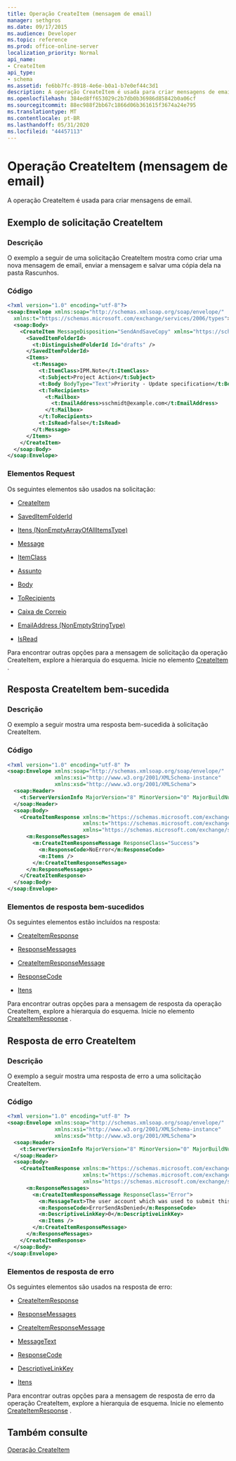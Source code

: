 ```yaml
---
title: Operação CreateItem (mensagem de email)
manager: sethgros
ms.date: 09/17/2015
ms.audience: Developer
ms.topic: reference
ms.prod: office-online-server
localization_priority: Normal
api_name:
- CreateItem
api_type:
- schema
ms.assetid: fe6bb7fc-8918-4e6e-b0a1-b7e0ef44c3d1
description: A operação CreateItem é usada para criar mensagens de email.
ms.openlocfilehash: 384ed8ff653029c2b7db0b36986d85842b0a06cf
ms.sourcegitcommit: 88ec988f2bb67c1866d06b361615f3674a24e795
ms.translationtype: MT
ms.contentlocale: pt-BR
ms.lasthandoff: 05/31/2020
ms.locfileid: "44457113"
---
```

# <a name="createitem-operation-email-message"></a>Operação CreateItem (mensagem de email)

A operação CreateItem é usada para criar mensagens de email.
  
## <a name="createitem-request-example"></a>Exemplo de solicitação CreateItem

### <a name="description"></a>Descrição

O exemplo a seguir de uma solicitação CreateItem mostra como criar uma nova mensagem de email, enviar a mensagem e salvar uma cópia dela na pasta Rascunhos.
  
### <a name="code"></a>Código

```XML
<?xml version="1.0" encoding="utf-8"?>
<soap:Envelope xmlns:soap="http://schemas.xmlsoap.org/soap/envelope/"
  xmlns:t="https://schemas.microsoft.com/exchange/services/2006/types">
  <soap:Body>
    <CreateItem MessageDisposition="SendAndSaveCopy" xmlns="https://schemas.microsoft.com/exchange/services/2006/messages">
      <SavedItemFolderId>
        <t:DistinguishedFolderId Id="drafts" />
      </SavedItemFolderId>
      <Items>
        <t:Message>
          <t:ItemClass>IPM.Note</t:ItemClass>
          <t:Subject>Project Action</t:Subject>
          <t:Body BodyType="Text">Priority - Update specification</t:Body>
          <t:ToRecipients>
            <t:Mailbox>
              <t:EmailAddress>sschmidt@example.com</t:EmailAddress>
            </t:Mailbox>
          </t:ToRecipients>
          <t:IsRead>false</t:IsRead>
        </t:Message>
      </Items>
    </CreateItem>
  </soap:Body>
</soap:Envelope>
```

### <a name="request-elements"></a>Elementos Request

Os seguintes elementos são usados na solicitação: 
  
- [CreateItem](createitem.md)
    
- [SavedItemFolderId](saveditemfolderid.md)
    
- [Itens (NonEmptyArrayOfAllItemsType)](items-nonemptyarrayofallitemstype.md)
    
- [Message](message-ex15websvcsotherref.md)
    
- [ItemClass](itemclass.md)
    
- [Assunto](subject.md)
    
- [Body](body.md)
    
- [ToRecipients](torecipients.md)
    
- [Caixa de Correio](mailbox.md)
    
- [EmailAddress (NonEmptyStringType)](emailaddress-nonemptystringtype.md)
    
- [IsRead](isread.md)
    
Para encontrar outras opções para a mensagem de solicitação da operação CreateItem, explore a hierarquia do esquema. Inicie no elemento [CreateItem](createitem.md) . 
  
## <a name="successful-createitem-response"></a>Resposta CreateItem bem-sucedida

### <a name="description"></a>Descrição

O exemplo a seguir mostra uma resposta bem-sucedida à solicitação CreateItem.
  
### <a name="code"></a>Código

```XML
<?xml version="1.0" encoding="utf-8" ?>
<soap:Envelope xmlns:soap="http://schemas.xmlsoap.org/soap/envelope/" 
               xmlns:xsi="http://www.w3.org/2001/XMLSchema-instance" 
               xmlns:xsd="http://www.w3.org/2001/XMLSchema">
  <soap:Header>
    <t:ServerVersionInfo MajorVersion="8" MinorVersion="0" MajorBuildNumber="595" MinorBuildNumber="0" xmlns:t="https://schemas.microsoft.com/exchange/services/2006/types" />
  </soap:Header>
  <soap:Body>
    <CreateItemResponse xmlns:m="https://schemas.microsoft.com/exchange/services/2006/messages" 
                        xmlns:t="https://schemas.microsoft.com/exchange/services/2006/types" 
                        xmlns="https://schemas.microsoft.com/exchange/services/2006/messages">
      <m:ResponseMessages>
        <m:CreateItemResponseMessage ResponseClass="Success">
          <m:ResponseCode>NoError</m:ResponseCode>
          <m:Items />
        </m:CreateItemResponseMessage>
      </m:ResponseMessages>
    </CreateItemResponse>
  </soap:Body>
</soap:Envelope>
```

### <a name="successful-response-elements"></a>Elementos de resposta bem-sucedidos

Os seguintes elementos estão incluídos na resposta: 
  
- [CreateItemResponse](createitemresponse.md)
    
- [ResponseMessages](responsemessages.md)
    
- [CreateItemResponseMessage](createitemresponsemessage.md)
    
- [ResponseCode](responsecode.md)
    
- [Itens](items.md)
    
Para encontrar outras opções para a mensagem de resposta da operação CreateItem, explore a hierarquia do esquema. Inicie no elemento [CreateItemResponse](createitemresponse.md) . 
  
## <a name="error-createitem-response"></a>Resposta de erro CreateItem

### <a name="description"></a>Descrição

O exemplo a seguir mostra uma resposta de erro a uma solicitação CreateItem.
  
### <a name="code"></a>Código

```XML
<?xml version="1.0" encoding="utf-8" ?>
<soap:Envelope xmlns:soap="http://schemas.xmlsoap.org/soap/envelope/" 
               xmlns:xsi="http://www.w3.org/2001/XMLSchema-instance" 
               xmlns:xsd="http://www.w3.org/2001/XMLSchema">
  <soap:Header>
    <t:ServerVersionInfo MajorVersion="8" MinorVersion="0" MajorBuildNumber="595" MinorBuildNumber="0" xmlns:t="https://schemas.microsoft.com/exchange/services/2006/types" />
  </soap:Header>
  <soap:Body>
    <CreateItemResponse xmlns:m="https://schemas.microsoft.com/exchange/services/2006/messages" 
                        xmlns:t="https://schemas.microsoft.com/exchange/services/2006/types" 
                        xmlns="https://schemas.microsoft.com/exchange/services/2006/messages">
      <m:ResponseMessages>
        <m:CreateItemResponseMessage ResponseClass="Error">
          <m:MessageText>The user account which was used to submit this request does not have the right to send mail on behalf of the specified sending account.</m:MessageText>
          <m:ResponseCode>ErrorSendAsDenied</m:ResponseCode>
          <m:DescriptiveLinkKey>0</m:DescriptiveLinkKey>
          <m:Items />
        </m:CreateItemResponseMessage>
      </m:ResponseMessages>
    </CreateItemResponse>
  </soap:Body>
</soap:Envelope>
```

### <a name="error-response-elements"></a>Elementos de resposta de erro

Os seguintes elementos são usados na resposta de erro: 
  
- [CreateItemResponse](createitemresponse.md)
    
- [ResponseMessages](responsemessages.md)
    
- [CreateItemResponseMessage](createitemresponsemessage.md)
    
- [MessageText](messagetext.md)
    
- [ResponseCode](responsecode.md)
    
- [DescriptiveLinkKey](descriptivelinkkey.md)
    
- [Itens](items.md)
    
Para encontrar outras opções para a mensagem de resposta de erro da operação CreateItem, explore a hierarquia de esquema. Inicie no elemento [CreateItemResponse](createitemresponse.md) . 
  
## <a name="see-also"></a>Também consulte



[Operação CreateItem](createitem-operation.md)

